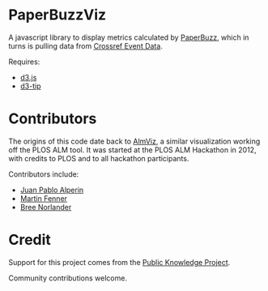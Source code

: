 # PaperBuzzViz
A javascript library to display metrics calculated by [PaperBuzz](http://paperbuzz.org/), which in turns is pulling data from [Crossref Event Data](https://www.eventdata.crossref.org/). 

Requires: 
* [d3.js](https://d3js.org/)
* [d3-tip](https://github.com/caged/d3-tip)

# Contributors
The origins of this code date back to [AlmViz](https://github.com/jalperin/almviz/), a similar visualization working off the PLOS ALM tool. It was started at the PLOS ALM Hackathon in 2012, with credits to PLOS and to all hackathon participants. 

Contributors include: 
* [Juan Pablo Alperin](https://github.com/jalperin/)
* [Martin Fenner](https://github.com/mfenner/)
* [Bree Norlander](https://github.com/norlab/)

# Credit
Support for this project comes from the [Public Knowledge Project](https://pkp.sfu.ca). 

Community contributions welcome. 

